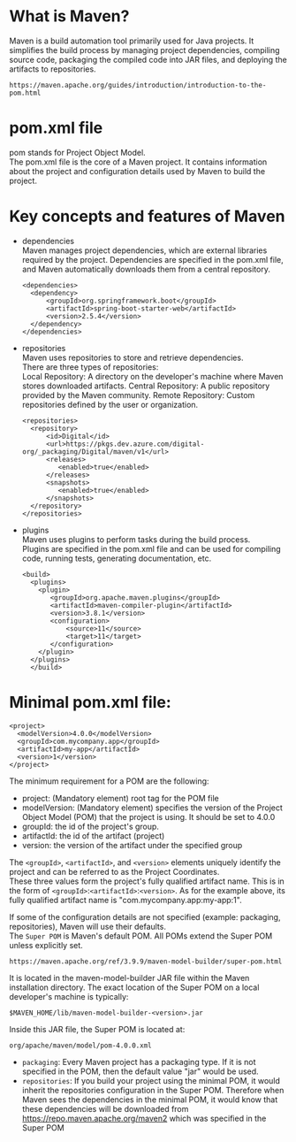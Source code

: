 # What is Maven?
Maven is a build automation tool primarily used for Java projects.
It simplifies the build process by managing project dependencies, compiling source code, packaging the compiled code into JAR files, and deploying the artifacts to repositories.

```
https://maven.apache.org/guides/introduction/introduction-to-the-pom.html
```

# pom.xml file
pom stands for Project Object Model.<br>
The pom.xml file is the core of a Maven project. It contains information about the project and configuration details used by Maven to build the project.

# Key concepts and features of Maven
- dependencies <br>
  Maven manages project dependencies, which are external libraries required by the project.
  Dependencies are specified in the pom.xml file, and Maven automatically downloads them from a central repository.
  ```
  <dependencies>
    <dependency>
        <groupId>org.springframework.boot</groupId>
        <artifactId>spring-boot-starter-web</artifactId>
        <version>2.5.4</version>
    </dependency>
  </dependencies> 
  ```
- repositories <br>
  Maven uses repositories to store and retrieve dependencies. <br>
  There are three types of repositories: <br>
  Local Repository: A directory on the developer's machine where Maven stores downloaded artifacts.
  Central Repository: A public repository provided by the Maven community.
  Remote Repository: Custom repositories defined by the user or organization.
  ```
  <repositories>
    <repository>
        <id>Digital</id>
        <url>https://pkgs.dev.azure.com/digital-org/_packaging/Digital/maven/v1</url>
        <releases>
           <enabled>true</enabled>
        </releases>
        <snapshots>
           <enabled>true</enabled>
        </snapshots>
    </repository>
  </repositories>
  ```

- plugins <br>
  Maven uses plugins to perform tasks during the build process. <br>
  Plugins are specified in the pom.xml file and can be used for compiling code, running tests, generating documentation, etc.
  ```
  <build>
    <plugins>
      <plugin>
         <groupId>org.apache.maven.plugins</groupId>
         <artifactId>maven-compiler-plugin</artifactId>
         <version>3.8.1</version>
         <configuration>
             <source>11</source>
             <target>11</target>
         </configuration>
      </plugin>
    </plugins>
    </build>
    ```

# Minimal pom.xml file:
```
<project>
  <modelVersion>4.0.0</modelVersion>
  <groupId>com.mycompany.app</groupId>
  <artifactId>my-app</artifactId>
  <version>1</version>
</project>
```
The minimum requirement for a POM are the following:

- project: (Mandatory element) root tag for the POM file
- modelVersion: (Mandatory element) specifies the version of the Project Object Model (POM) that the project is using. It should be set to 4.0.0
- groupId: the id of the project's group.
- artifactId: the id of the artifact (project)
- version: the version of the artifact under the specified group

The `<groupId>`, `<artifactId>`, and `<version>` elements uniquely identify the project and can be referred to as the Project Coordinates. <br>
These three values form the project's fully qualified artifact name. This is in the form of `<groupId>`:`<artifactId>`:`<version>`.
As for the example above, its fully qualified artifact name is "com.mycompany.app:my-app:1".

If some of the configuration details are not specified (example: packaging, repositories), Maven will use their defaults. <br>
The `Super POM` is Maven's default POM. All POMs extend the Super POM unless explicitly set. <br>
```
https://maven.apache.org/ref/3.9.9/maven-model-builder/super-pom.html
```
It is located in the maven-model-builder JAR file within the Maven installation directory.
The exact location of the Super POM on a local developer's machine is typically:
```
$MAVEN_HOME/lib/maven-model-builder-<version>.jar
```
Inside this JAR file, the Super POM is located at:
```
org/apache/maven/model/pom-4.0.0.xml
```

- `packaging`: Every Maven project has a packaging type. If it is not specified in the POM, then the default value "jar" would be used.
- `repositories`: If you build your project using the minimal POM, it would inherit the repositories configuration in the Super POM. Therefore when Maven sees the dependencies in the minimal POM, it would know that these dependencies will be downloaded from https://repo.maven.apache.org/maven2 which was specified in the Super POM


